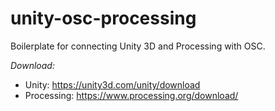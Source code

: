unity-osc-processing
====================

Boilerplate for connecting Unity 3D and Processing with OSC.

*Download:*
- Unity: https://unity3d.com/unity/download
- Processing: https://www.processing.org/download/
